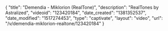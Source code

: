 {
    "title": "Demendia - Miklorion (RealTone)",
    "description": "RealTones by Astralized",
    "videoid": "123420184",
    "date_created": "1381352537",
    "date_modified": "1517274453",
    "type": "captivate",
    "layout": "video",
    "url": "\/v\/demendia-miklorion-realtone\/123420184"
}